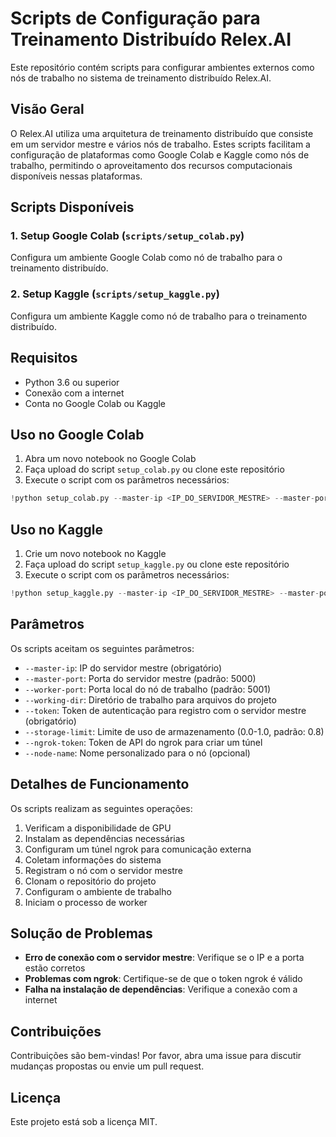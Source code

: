 # Scripts de Configuração para Treinamento Distribuído Relex.AI

Este repositório contém scripts para configurar ambientes externos como nós de trabalho no sistema de treinamento distribuído Relex.AI.

## Visão Geral

O Relex.AI utiliza uma arquitetura de treinamento distribuído que consiste em um servidor mestre e vários nós de trabalho. Estes scripts facilitam a configuração de plataformas como Google Colab e Kaggle como nós de trabalho, permitindo o aproveitamento dos recursos computacionais disponíveis nessas plataformas.

## Scripts Disponíveis

### 1. Setup Google Colab (`scripts/setup_colab.py`)

Configura um ambiente Google Colab como nó de trabalho para o treinamento distribuído.

### 2. Setup Kaggle (`scripts/setup_kaggle.py`)

Configura um ambiente Kaggle como nó de trabalho para o treinamento distribuído.

## Requisitos

- Python 3.6 ou superior
- Conexão com a internet
- Conta no Google Colab ou Kaggle

## Uso no Google Colab

1. Abra um novo notebook no Google Colab
2. Faça upload do script `setup_colab.py` ou clone este repositório
3. Execute o script com os parâmetros necessários:

```python
!python setup_colab.py --master-ip <IP_DO_SERVIDOR_MESTRE> --master-port <PORTA_DO_MESTRE> --token <SEU_TOKEN> --ngrok-token <TOKEN_NGROK>
```

## Uso no Kaggle

1. Crie um novo notebook no Kaggle
2. Faça upload do script `setup_kaggle.py` ou clone este repositório
3. Execute o script com os parâmetros necessários:

```python
!python setup_kaggle.py --master-ip <IP_DO_SERVIDOR_MESTRE> --master-port <PORTA_DO_MESTRE> --token <SEU_TOKEN> --ngrok-token <TOKEN_NGROK>
```

## Parâmetros

Os scripts aceitam os seguintes parâmetros:

- `--master-ip`: IP do servidor mestre (obrigatório)
- `--master-port`: Porta do servidor mestre (padrão: 5000)
- `--worker-port`: Porta local do nó de trabalho (padrão: 5001)
- `--working-dir`: Diretório de trabalho para arquivos do projeto
- `--token`: Token de autenticação para registro com o servidor mestre (obrigatório)
- `--storage-limit`: Limite de uso de armazenamento (0.0-1.0, padrão: 0.8)
- `--ngrok-token`: Token de API do ngrok para criar um túnel
- `--node-name`: Nome personalizado para o nó (opcional)

## Detalhes de Funcionamento

Os scripts realizam as seguintes operações:

1. Verificam a disponibilidade de GPU
2. Instalam as dependências necessárias
3. Configuram um túnel ngrok para comunicação externa
4. Coletam informações do sistema
5. Registram o nó com o servidor mestre
6. Clonam o repositório do projeto
7. Configuram o ambiente de trabalho
8. Iniciam o processo de worker

## Solução de Problemas

- **Erro de conexão com o servidor mestre**: Verifique se o IP e a porta estão corretos
- **Problemas com ngrok**: Certifique-se de que o token ngrok é válido
- **Falha na instalação de dependências**: Verifique a conexão com a internet

## Contribuições

Contribuições são bem-vindas! Por favor, abra uma issue para discutir mudanças propostas ou envie um pull request.

## Licença

Este projeto está sob a licença MIT. 